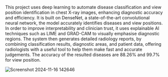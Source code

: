This project uses deep learning to automate disease classification and view position identification in chest X-ray images, enhancing diagnostic accuracy and efficiency. It is built on DenseNet, a state-of-the-art convolutional neural network, the model accurately identifies diseases and view positions. In order to improve interpretability and clinician trust, it uses explainable AI techniques such as LIME and GRAD-CAM to visually emphasise diagnostic regions. The system then generates detailed radiology reports, by combining classification results, diagnostic areas, and patient data, offering radiologists with a useful tool to help them make fast and accurate judgements. The accuracy of the resulted diseases are 88.26% and 99.7% for view position. 

![Screenshot 2024-11-16 142646](https://github.com/user-attachments/assets/e36849b0-5409-4a5e-8601-b03eeb6e020b)
